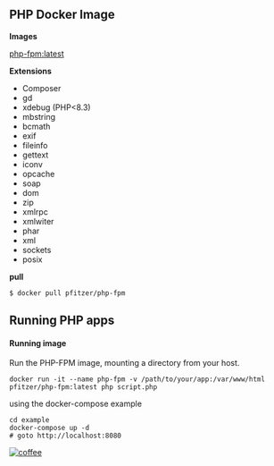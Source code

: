 PHP Docker Image
----------------
**Images**

[php-fpm:latest](https://github.com/pfitzer/docker-php-fpm/blob/master/Dockerfile.81)

**Extensions**
* Composer
* gd
* xdebug (PHP<8.3)
* mbstring 
* bcmath 
* exif 
* fileinfo 
* gettext 
* iconv 
* opcache 
* soap 
* dom 
* zip
* xmlrpc
* xmlwiter
* phar
* xml
* sockets
* posix

**pull**
````shell script
$ docker pull pfitzer/php-fpm
````

Running PHP apps
----------------
#### Running image
Run the PHP-FPM image, mounting a directory from your host.

````shell script
docker run -it --name php-fpm -v /path/to/your/app:/var/www/html pfitzer/php-fpm:latest php script.php
````

using the docker-compose example
````shell script
cd example
docker-compose up -d
# goto http://localhost:8080
````

[![coffee](https://cdn.buymeacoffee.com/buttons/lato-orange.png)](https://www.buymeacoffee.com/pfitzer)
